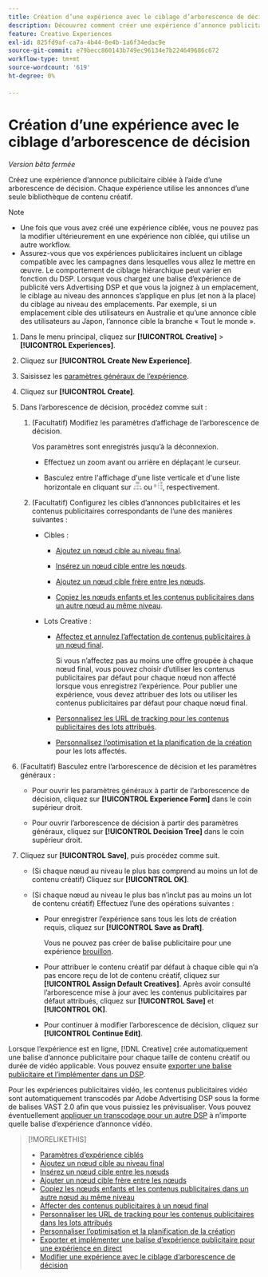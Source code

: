 ```yaml
---
title: Création d’une expérience avec le ciblage d’arborescence de décision
description: Découvrez comment créer une expérience d’annonce publicitaire ciblée à l’aide d’une arborescence de décision.
feature: Creative Experiences
exl-id: 825fd9af-ca7a-4b44-8e4b-1a6f34edac9e
source-git-commit: e79becc860143b749ec96134e7b224649686c672
workflow-type: tm+mt
source-wordcount: '619'
ht-degree: 0%

---
```


# Création d’une expérience avec le ciblage d’arborescence de décision

*Version bêta fermée*

Créez une expérience d’annonce publicitaire ciblée à l’aide d’une arborescence de décision. Chaque expérience utilise les annonces d’une seule bibliothèque de contenu créatif.

>[!NOTE]
>
>* Une fois que vous avez créé une expérience ciblée, vous ne pouvez pas la modifier ultérieurement en une expérience non ciblée, qui utilise un autre workflow.
>* Assurez-vous que vos expériences publicitaires incluent un ciblage compatible avec les campagnes dans lesquelles vous allez le mettre en œuvre. Le comportement de ciblage hiérarchique peut varier en fonction du DSP. Lorsque vous chargez une balise d’expérience de publicité vers Advertising DSP et que vous la joignez à un emplacement, le ciblage au niveau des annonces s’applique en plus (et non à la place) du ciblage au niveau des emplacements. Par exemple, si un emplacement cible des utilisateurs en Australie et qu’une annonce cible des utilisateurs au Japon, l’annonce cible la branche « Tout le monde ».

1. Dans le menu principal, cliquez sur **[!UICONTROL Creative]** > **[!UICONTROL Experiences]**.

1. Cliquez sur **[!UICONTROL Create New Experience]**.

1. Saisissez les [paramètres généraux de l’expérience](experience-settings-targeting.md).

1. Cliquez sur **[!UICONTROL Create]**.

1. Dans l’arborescence de décision, procédez comme suit :

   1. (Facultatif) Modifiez les paramètres d’affichage de l’arborescence de décision.

      Vos paramètres sont enregistrés jusqu’à la déconnexion.

      * Effectuez un zoom avant ou arrière en déplaçant le curseur.

      * Basculez entre l&#39;affichage d&#39;une liste verticale et d&#39;une liste horizontale en cliquant sur ![Afficher en tant qu&#39;arborescence verticale](/help/creative/assets/tree-vertical.png "Afficher en tant qu&#39;arborescence verticale") ou ![Afficher comme arborescence horizontale](/help/creative/assets/tree-horizontal.png "Afficher comme arborescence horizontale"), respectivement.

   1. (Facultatif) Configurez les cibles d’annonces publicitaires et les contenus publicitaires correspondants de l’une des manières suivantes :

      * Cibles :

         * [Ajoutez un nœud cible au niveau final](experience-target-node-add-final.md).

         * [Insérez un nœud cible entre les nœuds](experience-target-node-add-inner.md).

         * [Ajoutez un nœud cible frère entre les nœuds](experience-target-node-add-sibling.md).

         * [Copiez les nœuds enfants et les contenus publicitaires dans un autre nœud au même niveau](experience-target-node-copy.md).

      * Lots Creative :

         * [Affectez et annulez l’affectation de contenus publicitaires à un nœud final](experience-assign-creative-bundles.md).

           Si vous n’affectez pas au moins une offre groupée à chaque nœud final, vous pouvez choisir d’utiliser les contenus publicitaires par défaut pour chaque nœud non affecté lorsque vous enregistrez l’expérience. Pour publier une expérience, vous devez attribuer des lots ou utiliser les contenus publicitaires par défaut pour chaque nœud final.

         * [Personnalisez les URL de tracking pour les contenus publicitaires des lots attribués](experience-tracking-urls-targeting.md).

         * [Personnalisez l’optimisation et la planification de la création](experience-optimization-scheduling-targeting.md) pour les lots affectés.

1. (Facultatif) Basculez entre l’arborescence de décision et les paramètres généraux :

   * Pour ouvrir les paramètres généraux à partir de l’arborescence de décision, cliquez sur **[!UICONTROL Experience Form]** dans le coin supérieur droit.

   * Pour ouvrir l’arborescence de décision à partir des paramètres généraux, cliquez sur **[!UICONTROL Decision Tree]** dans le coin supérieur droit.

1. Cliquez sur **[!UICONTROL Save]**, puis procédez comme suit.

   * (Si chaque nœud au niveau le plus bas comprend au moins un lot de contenu créatif) Cliquez sur **[!UICONTROL OK]**.

   * (Si chaque nœud au niveau le plus bas n’inclut pas au moins un lot de contenu créatif) Effectuez l’une des opérations suivantes :

      * Pour enregistrer l’expérience sans tous les lots de création requis, cliquez sur **[!UICONTROL Save as Draft]**.

        Vous ne pouvez pas créer de balise publicitaire pour une expérience [brouillon](experience-about.md#experience-statuses).

      * Pour attribuer le contenu créatif par défaut à chaque cible qui n’a pas encore reçu de lot de contenu créatif, cliquez sur **[!UICONTROL Assign Default Creatives]**. Après avoir consulté l’arborescence mise à jour avec les contenus publicitaires par défaut attribués, cliquez sur **[!UICONTROL Save]** et **[!UICONTROL OK]**.

      * Pour continuer à modifier l’arborescence de décision, cliquez sur **[!UICONTROL Continue Edit]**.

Lorsque l’expérience est en ligne, [!DNL Creative] crée automatiquement une balise d’annonce publicitaire pour chaque taille de contenu créatif ou durée de vidéo applicable. Vous pouvez ensuite [exporter une balise publicitaire et l’implémenter dans un DSP](/help/creative/experiences/experience-tag-export.md).

Pour les expériences publicitaires vidéo, les contenus publicitaires vidéo sont automatiquement transcodés par Adobe Advertising DSP sous la forme de balises VAST 2.0 afin que vous puissiez les prévisualiser. Vous pouvez éventuellement [appliquer un transcodage pour un autre DSP](experience-tag-video-transcoding.md) à n’importe quelle balise d’expérience d’annonce vidéo.

>[!MORELIKETHIS]
>
>* [Paramètres d’expérience ciblés](experience-settings-targeting.md)
>* [Ajoutez un nœud cible au niveau final](experience-target-node-add-final.md)
>* [Insérez un nœud cible entre les nœuds](experience-target-node-add-inner.md)
>* [Ajouter un nœud cible frère entre les nœuds](experience-target-node-add-sibling.md)
>* [Copiez les nœuds enfants et les contenus publicitaires dans un autre nœud au même niveau](experience-target-node-copy.md)
>* [Affecter des contenus publicitaires à un nœud final](experience-assign-creative-bundles.md)
>* [Personnaliser les URL de tracking pour les contenus publicitaires dans les lots attribués](experience-tracking-urls-targeting.md)
>* [Personnaliser l’optimisation et la planification de la création](experience-optimization-scheduling-targeting.md)
>* [Exporter et implémenter une balise d’expérience publicitaire pour une expérience en direct](/help/creative/experiences/experience-tag-export.md)
>* [Modifier une expérience avec le ciblage d’arborescence de décision](experience-edit-targeting.md)
